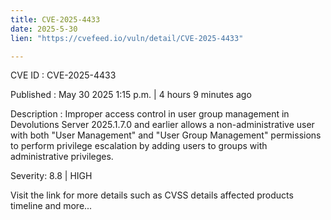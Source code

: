 ```yaml
---
title: CVE-2025-4433
date: 2025-5-30
lien: "https://cvefeed.io/vuln/detail/CVE-2025-4433"

---
```


CVE ID : CVE-2025-4433

Published :  May 30
2025
1:15 p.m. | 4 hours
9 minutes ago

Description : Improper access control in user group management in Devolutions Server 2025.1.7.0 and earlier allows a non-administrative user with both "User Management" and "User Group Management" permissions to perform privilege escalation by adding users to groups with administrative privileges.

Severity: 8.8 | HIGH

Visit the link for more details
such as CVSS details
affected products
timeline
and more...
